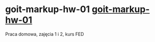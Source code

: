 # goit-markup-hw-01 <a href="https://emilstrozek.github.io/goit-markup-hw-01/">goit-markup-hw-01</a>
Praca domowa, zajęcia 1 i 2, kurs FED
